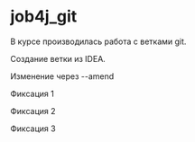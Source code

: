 # job4j_git

В курсе производилась работа с ветками git.

Создание ветки из IDEA.

Изменение через --amend

Фиксация 1

Фиксация 2

Фиксация 3